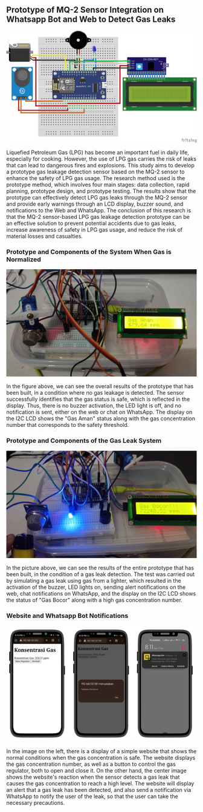 ## Prototype of MQ-2 Sensor Integration on Whatsapp Bot and Web to Detect Gas Leaks

![Schematic](Schematic.png)

Liquefied Petroleum Gas (LPG) has become an important fuel in daily life, especially for cooking. However, the use of LPG gas carries the risk of leaks that can lead to dangerous fires and explosions. This study aims to develop a prototype gas leakage detection sensor based on the MQ-2 sensor to enhance the safety of LPG gas usage. The research method used is the prototype method, which involves four main stages: data collection, rapid planning, prototype design, and prototype testing. The results show that the prototype can effectively detect LPG gas leaks through the MQ-2 sensor and provide early warnings through an LCD display, buzzer sound, and notifications to the Web and WhatsApp. The conclusion of this research is that the MQ-2 sensor-based LPG gas leakage detection prototype can be an effective solution to prevent potential accidents due to gas leaks, increase awareness of safety in LPG gas usage, and reduce the risk of material losses and casualties.

### Prototype and Components of the System When Gas is Normalized

![Result1](NormalGas.jpeg)

In the figure above, we can see the overall results of the prototype that has been built, in a condition where no gas leakage is detected. The sensor successfully identifies that the gas status is safe, which is reflected in the display. Thus, there is no buzzer activation, the LED light is off, and no notification is sent, either on the web or chat on WhatsApp. The display on the I2C LCD shows the "Gas Aman" status along with the gas concentration number that corresponds to the safety threshold.

### Prototype and Components of the Gas Leak System

![Result2](GasLeak.jpeg)

In the picture above, we can see the results of the entire prototype that has been built, in the condition of a gas leak detection. The test was carried out by simulating a gas leak using gas from a lighter, which resulted in the activation of the buzzer, LED lights on, sending alert notifications on the web, chat notifications on WhatsApp, and the display on the I2C LCD shows the status of "Gas Bocor" along with a high gas concentration number.

### Website and Whatsapp Bot Notifications

![Result3](WebWhatsapp.png)

In the image on the left, there is a display of a simple website that shows the normal conditions when the gas concentration is safe. The website displays the gas concentration number, as well as a button to control the gas regulator, both to open and close it.
On the other hand, the center image shows the website's reaction when the sensor detects a gas leak that causes the gas concentration to reach a high level. The website will display an alert that a gas leak has been detected, and also send a notification via WhatsApp to notify the user of the leak, so that the user can take the necessary precautions.
